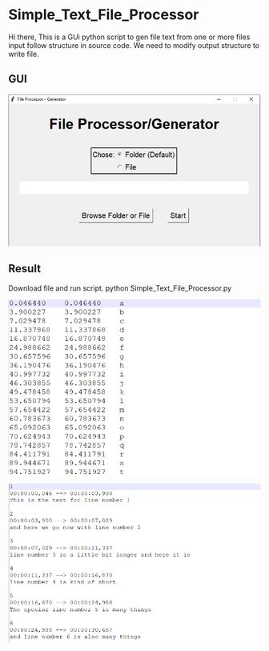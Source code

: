 # Simple_Text_File_Processor
Hi there,
This is a GUi python script to gen file text from one or more files input follow structure in source code.
We need to modify output structure to write file.

## GUI
![image](https://github.com/quoctuan-iot/Simple_Text_File_Processor/blob/main/Gui.png)

## Result
Download file and run script. python Simple_Text_File_Processor.py

![image](https://github.com/quoctuan-iot/Simple_Text_File_Processor/blob/main/Output1.png)

![image](https://github.com/quoctuan-iot/Simple_Text_File_Processor/blob/main/Output2.png)
